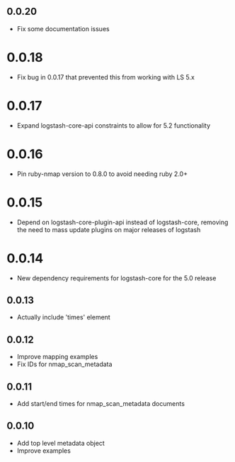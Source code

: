 ## 0.0.20
  - Fix some documentation issues

# 0.0.18
  - Fix bug in 0.0.17 that prevented this from working with LS 5.x
# 0.0.17
  - Expand logstash-core-api constraints to allow for 5.2 functionality
# 0.0.16
  - Pin ruby-nmap version to 0.8.0 to avoid needing ruby 2.0+
# 0.0.15
  - Depend on logstash-core-plugin-api instead of logstash-core, removing the need to mass update plugins on major releases of logstash
# 0.0.14
  - New dependency requirements for logstash-core for the 5.0 release
## 0.0.13
  - Actually include 'times' element
## 0.0.12
  - Improve mapping examples
  - Fix IDs for nmap_scan_metadata
## 0.0.11
  - Add start/end times for nmap_scan_metadata documents
## 0.0.10
  - Add top level metadata object
  - Improve examples
